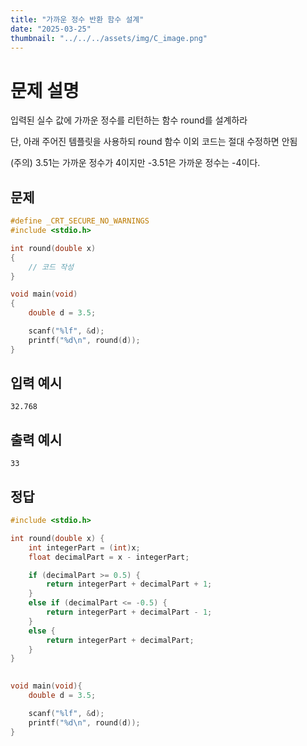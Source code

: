 ```yaml
---
title: "가까운 정수 반환 함수 설계" 
date: "2025-03-25"
thumbnail: "../../../assets/img/C_image.png"
---
```


# 문제 설명
입력된 실수 값에 가까운 정수를 리턴하는 함수 round를 설계하라

단, 아래 주어진 템플릿을 사용하되 round 함수 이외 코드는 절대 수정하면 안됨

(주의) 3.51는 가까운 정수가 4이지만 -3.51은 가까운 정수는 -4이다.
## 문제
```c
#define _CRT_SECURE_NO_WARNINGS
#include <stdio.h>

int round(double x)
{
    // 코드 작성
}

void main(void)
{
    double d = 3.5;

    scanf("%lf", &d);
    printf("%d\n", round(d));
}
```

## 입력 예시
```
32.768
```

## 출력 예시
```
33
```

## 정답
```c
#include <stdio.h>

int round(double x) {
	int integerPart = (int)x;
	float decimalPart = x - integerPart;

	if (decimalPart >= 0.5) {
		return integerPart + decimalPart + 1;
	}
	else if (decimalPart <= -0.5) {
		return integerPart + decimalPart - 1;
	}
	else {
		return integerPart + decimalPart;
	}
}
	

void main(void){
	double d = 3.5;

	scanf("%lf", &d);
	printf("%d\n", round(d));
}
```

